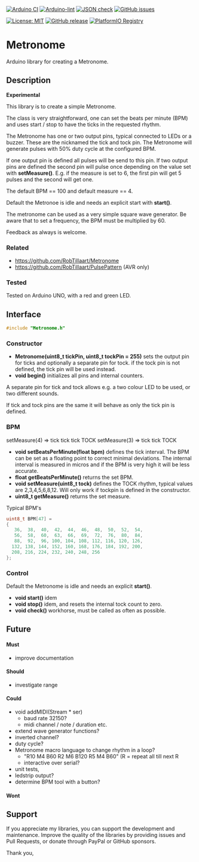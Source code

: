 
[![Arduino CI](https://github.com/RobTillaart/Metronome/workflows/Arduino%20CI/badge.svg)](https://github.com/marketplace/actions/arduino_ci)
[![Arduino-lint](https://github.com/RobTillaart/Metronome/actions/workflows/arduino-lint.yml/badge.svg)](https://github.com/RobTillaart/Metronome/actions/workflows/arduino-lint.yml)
[![JSON check](https://github.com/RobTillaart/Metronome/actions/workflows/jsoncheck.yml/badge.svg)](https://github.com/RobTillaart/Metronome/actions/workflows/jsoncheck.yml)
[![GitHub issues](https://img.shields.io/github/issues/RobTillaart/Metronome.svg)](https://github.com/RobTillaart/Metronome/issues)

[![License: MIT](https://img.shields.io/badge/license-MIT-green.svg)](https://github.com/RobTillaart/Metronome/blob/master/LICENSE)
[![GitHub release](https://img.shields.io/github/release/RobTillaart/Metronome.svg?maxAge=3600)](https://github.com/RobTillaart/Metronome/releases)
[![PlatformIO Registry](https://badges.registry.platformio.org/packages/robtillaart/library/Metronome.svg)](https://registry.platformio.org/libraries/robtillaart/Metronome)


# Metronome

Arduino library for creating a Metronome.


## Description

**Experimental**

This library is to create a simple Metronome.

The class is very straightforward, one can set the beats per minute (BPM)
and uses start / stop to have the ticks in the requested rhythm.

The Metronome has one or two output pins, typical connected to LEDs or a buzzer.
These are the nicknamed the tick and tock pin.
The Metronome will generate pulses with 50% duty cycle at the configured BPM.

If one output pin is defined all pulses will be send to this pin. 
If two output pins are defined the second pin will pulse once depending on the 
value set with **setMeasure()**. E.g. if the measure is set to 6, the first pin
will get 5 pulses and the second will get one.

The default BPM == 100 and default measure == 4.

Default the Metronoe is idle and needs an explicit start with **start()**.

The metronome can be used as a very simple square wave generator.
Be aware that to set a frequency, the BPM must be multiplied by 60.

Feedback as always is welcome.


### Related

- https://github.com/RobTillaart/Metronome
- https://github.com/RobTillaart/PulsePattern  (AVR only)


### Tested

Tested on Arduino UNO, with a red and green LED.


## Interface

```cpp
#include "Metronome.h"
```

### Constructor

- **Metronome(uint8_t tickPin, uint8_t tockPin = 255)** sets the output 
pin for ticks and optionally a separate pin for tock.
if the tock pin is not defined, the tick pin will be used instead.  
- **void begin()** initializes all pins and internal counters.

A separate pin for tick and tock allows e.g. a two colour LED to be used,
or two different sounds.

If tick and tock pins are the same it will behave as only the tick pin is defined.


### BPM

setMeasure(4) => tick tick tick TOCK
setMeasure(3) => tick tick TOCK

- **void setBeatsPerMinute(float bpm)** defines the tick interval. 
The BPM can be set as a floating point to correct minimal deviations.
The internal interval is measured in micros and if the BPM is very high it will be less accurate.
- **float getBeatsPerMinute()** returns the set BPM.
- **void setMeasure(uint8_t tock)** defines the TOCK rhythm, typical values are 2,3,4,5,6,8,12.
Will only work if tockpin is defined in the constructor.
- **uint8_t getMeasure()** returns the set measure.


Typical BPM's
```cpp
uint8_t BPM[47] =
{
   36,  38,  40,  42,  44,  46,  48,  50,  52,  54,
   56,  58,  60,  63,  66,  69,  72,  76,  80,  84,
   88,  92,  96, 100, 104, 108, 112, 116, 120, 126,
  132, 138, 144, 152, 160, 168, 176, 184, 192, 200,
  208, 216, 224, 232, 240, 248, 256
};
```


### Control

Default the Metronome is idle and needs an explicit **start()**.

- **void start()** idem
- **void stop()** idem, and resets the internal tock count to zero.
- **void check()** workhorse, must be called as often as possible.


## Future

#### Must

- improve documentation

#### Should

- investigate range

#### Could

- void addMIDI(Stream \* ser)
  - baud rate 32150?
  - midi channel / note / duration etc.
- extend wave generator functions?
- inverted channel?
- duty cycle?
- Metronome macro language to change rhythm in a loop?
  - "R10 M4 B60 R2 M6 B120 R5 M4 B60" (R = repeat all till next R
  - interactive over serial?
- unit tests,
- ledstrip output?
- determine BPM tool with a button?

#### Wont


## Support

If you appreciate my libraries, you can support the development and maintenance.
Improve the quality of the libraries by providing issues and Pull Requests, or
donate through PayPal or GitHub sponsors.

Thank you,


